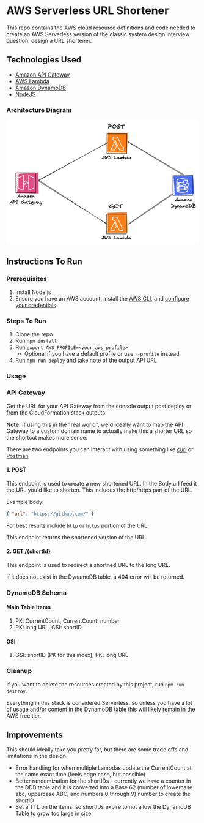 # AWS Serverless URL Shortener

This repo contains the AWS cloud resource definitions and code needed to create an AWS Serverless version of the classic system design interview question: design a URL shortener.

## Technologies Used

- [Amazon API Gateway](https://aws.amazon.com/api-gateway/)
- [AWS Lambda](https://aws.amazon.com/lambda/)
- [Amazon DynamoDB](https://aws.amazon.com/dynamodb/)
- [NodeJS](https://nodejs.org/en)

### Architecture Diagram

![URL shortener diagram](./docs/url-shortener-diagram.png)

## Instructions To Run

### Prerequisites

1. Install Node.js
2. Ensure you have an AWS account, install the [AWS CLI](https://docs.aws.amazon.com/cli/latest/userguide/getting-started-install.html), and [configure your credentials](https://docs.aws.amazon.com/cli/latest/userguide/cli-configure-quickstart.html)

### Steps To Run

1. Clone the repo
2. Run `npm install`
3. Run `export AWS_PROFILE=<your_aws_profile>`
   - Optional if you have a default profile or use `--profile` instead
4. Run `npm run deploy` and take note of the output API URL

### Usage

### API Gateway

Get the URL for your API Gateway from the console output post deploy or from the CloudFormation stack outputs.

**Note:** If using this in the "real world", we'd ideally want to map the API Gateway to a custom domain name to actually make this a shorter URL so the shortcut makes more sense.

There are two endpoints you can interact with using something like [curl](https://curl.se/) or [Postman](https://www.postman.com/)

#### 1. POST <URL>

This endpoint is used to create a new shortened URL. In the Body.url feed it the URL you'd like to shorten. This includes the http/https part of the URL.

Example body:

```json
{ "url": "https://github.com/" }
```

For best results include `http` or `https` portion of the URL.

This endpoint returns the shortened version of the URL.

#### 2. GET <URL>/{shortId}

This endpoint is used to redirect a shortned URL to the long URL.

If it does not exist in the DynamoDB table, a 404 error will be returned.

### DynamoDB Schema

#### Main Table Items

1. PK: CurrentCount, CurrentCount: number
2. PK: long URL, GSI: shortID

#### GSI

1. GSI: shortID (PK for this index), PK: long URL

### Cleanup

If you want to delete the resources created by this project, run `npm run destroy`.

Everything in this stack is considered Serverless, so unless you have a lot of usage and/or content in the DynamoDB table this will likely remain in the AWS free tier.

## Improvements

This should ideally take you pretty far, but there are some trade offs and limitations in the design.

- Error handling for when multiple Lambdas update the CurrentCount at the same exact time (feels edge case, but possible)
- Better randomization for the shortIDs - currently we have a counter in the DDB table and it is converted into a Base 62 (number of lowercase abc, uppercase ABC, and numbers 0 through 9) number to create the shortID
- Set a TTL on the items, so shortIDs expire to not allow the DynamoDB Table to grow too large in size

